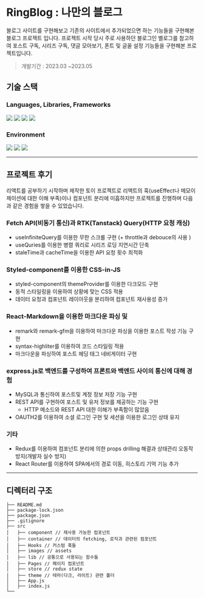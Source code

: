 # RingBlog : 나만의 블로그

블로그 사이트를 구현해보고 기존의 사이트에서 추가되었으면 하는 기능들을 구현해본 블로그 프로젝트 입니다. 프로젝트 시작 당시 주로 사용하던 블로그인 벨로그를 참고하여 포스트 구독, 시리즈 구독, 댓글 모아보기, 폰트 및 글꼴 설정 기능들을 구현해본 프로젝트입니다. 

> 개발기간 : 2023.03 ~2023.05

## 기술 스택
### Languages, Libraries, Frameworks
<img src="https://img.shields.io/badge/javascript-F7DF1E?style=for-the-badge&logo=javascript&logoColor=white">
<img src="https://img.shields.io/badge/react-61DAFB?style=for-the-badge&logo=javascript&logoColor=white">
<img src="https://img.shields.io/badge/react query-FF4154?style=for-the-badge&logo=javascript&logoColor=white">
<img src="https://img.shields.io/badge/styled component-DB7093?style=for-the-badge&logo=javascript&logoColor=white">

### Environment
<img src="https://img.shields.io/badge/npm-CB3837?style=for-the-badge&logo=npm&logoColor=white">
<img src="https://img.shields.io/badge/visual studio code-007ACC?style=for-the-badge&logo=visualstudiocode&logoColor=white">
<img src="https://img.shields.io/badge/github-181717?style=for-the-badge&logo=github&logoColor=white">

---

## 프로젝트 후기
리액트를 공부하기 시작하며 제작한 토이 프로젝트로 리액트의 훅(useEffect나 메모이제이션에 대한 이해 부족)이나 컴포넌트 분리에 미흡하지만 프로젝트를 진행하며 다음과 같은 경험을 쌓을 수 있었습니다.

### Fetch API(비동기 통신)과 RTK(Tanstack) Query(HTTP 요청 캐싱)
  - useInfiniteQuery를 이용한 무한 스크롤 구현 (+ throttle과 debouce의 사용 )
  - useQuries를 이용한 병렬 쿼리로 시리즈 로딩 지연시간 단축
  - staleTime과 cacheTime을 이용한 API 요청 횟수 최적화
### Styled-component를 이용한 CSS-in-JS
  - styled-component의 themeProvider를 이용한 다크모드 구현
  - 동적 스타일링을 이용하여 상황에 맞는 CSS 적용
  - 데이터 요청과 컴포넌트 레이아웃을 분리하여 컴포넌트 재사용성 증가
### React-Markdown을 이용한 마크다운 파싱 및 
  - remark와 remark-gfm을 이용하여 마크다운 파싱을 이용한 포스트 작성 기능 구현
  - syntax-highliter를 이용하여 코드 스타일링 적용
  - 마크다운을 파싱하여 포스트 헤딩 태그 네비게이터 구현
### express.js로 백엔드를 구성하여 프론트와 백엔드 사이의 통신에 대해 경험
  - MySQL과 통신하여 포스트및 계정 정보 저장 기능 구현
  - REST API를 구현하여 포스트 및 유저 정보를 제공하는 기능 구현
    - HTTP 메소드와 REST API 대한 이해가 부족함이 많았음
  - OAUTH2를 이용하여 소셜 로그인 구현 및 세션을 이용한 로그인 상태 유지
### 기타
  - Redux를 이용하여 컴포넌트 분리에 의한 props drilling 해결과 상태관리 오동작 방지(개발자 실수 방지)
  - React Router를 이용하여 SPA에서의 경로 이동, 히스토리 기억 기능 추가



---


## 디렉터리 구조

```dir
├── README.md
├── package-lock.json
├── package.json
├── .gitignore
├── src
│   ├── component // 재사용 가능한 컴포넌트
│   ├── container // 데이터의 fetching, 로직과 관련된 컴포넌트
│   ├── Hooks // 커스텀 훅들
│   ├── images // assets
│   ├── lib // 공통으로 사용되는 함수들
│   ├── Pages // 페이지 컴포넌트
│   ├── store // redux state
│   ├── theme // 테마(다크, 라이트) 관련 폴더
│   ├── App.js
│   ├── index.js
└──
```
